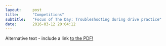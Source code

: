 ```yaml
---
layout:     post
title:      "Competitions"
subtitle:   "Focus of The Day: Troubleshooting during drive practice"
date:       2016-03-12 20:04:12
---
```


<object data="img/comp.pdf" type="application/pdf" width="100%" height="100%">
  <p>Alternative text - include a link <a href="img/comp.pdf">to the PDF!</a></p>
</object>